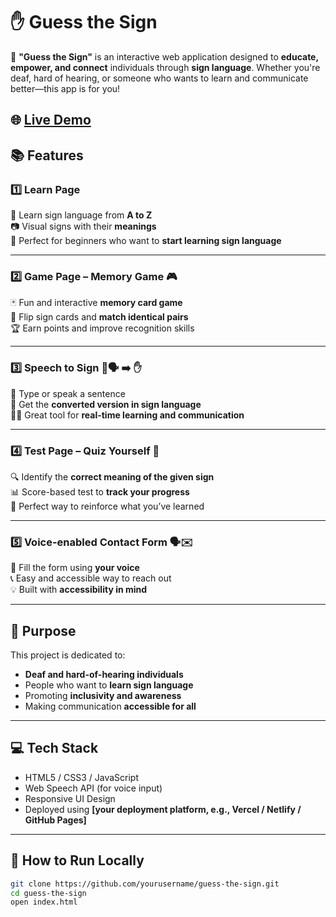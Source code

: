 # ✋ Guess the Sign

🎯 **"Guess the Sign"** is an interactive web application designed to **educate, empower, and connect** individuals through **sign language**. Whether you're deaf, hard of hearing, or someone who wants to learn and communicate better—this app is for you!

🌐 [Live Demo](https://lalitdeore30.github.io/Guess_the_sign/) &nbsp;
---

## 📚 Features

### 1️⃣ Learn Page
🧠 Learn sign language from **A to Z**  
📷 Visual signs with their **meanings**  
💬 Perfect for beginners who want to **start learning sign language**

---

### 2️⃣ Game Page – Memory Game 🎮
🃏 Fun and interactive **memory card game**  
🧩 Flip sign cards and **match identical pairs**  
🏆 Earn points and improve recognition skills

---

### 3️⃣ Speech to Sign 🤖🗣️ ➡️ ✋
🎤 Type or speak a sentence  
🔁 Get the **converted version in sign language**  
🧑‍🏫 Great tool for **real-time learning and communication**

---

### 4️⃣ Test Page – Quiz Yourself 📝
🔍 Identify the **correct meaning of the given sign**  
📊 Score-based test to **track your progress**  
🧪 Perfect way to reinforce what you’ve learned

---

### 5️⃣ Voice-enabled Contact Form 🗣️✉️
📨 Fill the form using **your voice**  
📞 Easy and accessible way to reach out  
💡 Built with **accessibility in mind**

---

## 🎯 Purpose

This project is dedicated to:
- **Deaf and hard-of-hearing individuals**
- People who want to **learn sign language**
- Promoting **inclusivity and awareness**
- Making communication **accessible for all**

---

## 💻 Tech Stack

- HTML5 / CSS3 / JavaScript  
- Web Speech API (for voice input)  
- Responsive UI Design  
- Deployed using **[your deployment platform, e.g., Vercel / Netlify / GitHub Pages]**

---

## 🚀 How to Run Locally

```bash
git clone https://github.com/yourusername/guess-the-sign.git
cd guess-the-sign
open index.html
